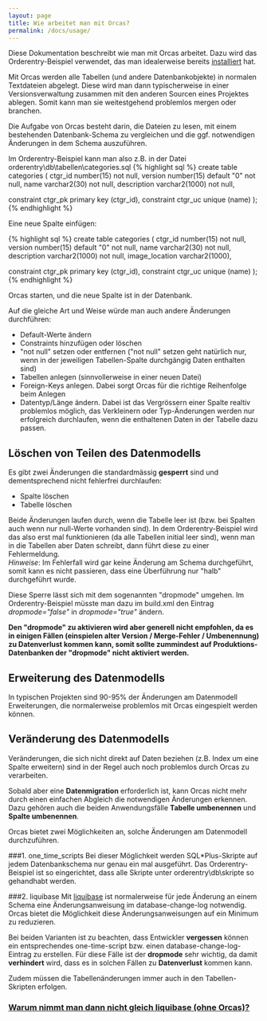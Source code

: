 ```yaml
---
layout: page
title: Wie arbeitet man mit Orcas?
permalink: /docs/usage/
---
```


Diese Dokumentation beschreibt wie man mit Orcas arbeitet. Dazu wird das Orderentry-Beispiel verwendet, das man idealerweise bereits [installiert]({{site.baseurl}}/docs/examples/) hat.

Mit Orcas werden alle Tabellen (und andere Datenbankobjekte) in normalen Textdateien abgelegt. Diese wird man dann typischerweise in einer Versionsverwaltung zusammen mit den anderen Sourcen eines Projektes ablegen. Somit kann man sie weitestgehend problemlos mergen oder branchen.

Die Aufgabe von Orcas besteht darin, die Dateien zu lesen, mit einem bestehenden Datenbank-Schema zu vergleichen und die ggf. notwendigen Änderungen in dem Schema auszuführen.

Im Orderentry-Beispiel kann man also z.B. in der Datei orderentry\db\tabellen\categories.sql
{% highlight sql %}
create table categories
(
  ctgr_id      number(15)                  not null,
  version      number(15)      default "0" not null,
  name         varchar2(30)                not null,
  description  varchar2(1000)              not null,

  constraint ctgr_pk primary key (ctgr_id),
  constraint ctgr_uc unique (name)
);
{% endhighlight %}

Eine neue Spalte einfügen:

{% highlight sql %}
create table categories
(
  ctgr_id        number(15)                  not null,
  version        number(15)      default "0" not null,
  name           varchar2(30)                not null,
  description    varchar2(1000)              not null,
  image_location varchar2(1000),

  constraint ctgr_pk primary key (ctgr_id),
  constraint ctgr_uc unique (name)
);
{% endhighlight %}

Orcas starten, und die neue Spalte ist in der Datenbank.

Auf die gleiche Art und Weise würde man auch andere Änderungen durchführen:

- Default-Werte ändern
- Constraints hinzufügen oder löschen
- "not null" setzen oder entfernen ("not null" setzen geht natürlich nur, wenn in der jeweiligen Tabellen-Spalte durchgängig Daten enthalten sind)
- Tabellen anlegen (sinnvollerweise in einer neuen Datei)
- Foreign-Keys anlegen. Dabei sorgt Orcas für die richtige Reihenfolge beim Anlegen
- Datentyp/Länge ändern. Dabei ist das Vergrössern einer Spalte realtiv problemlos möglich, das Verkleinern oder Typ-Änderungen werden nur erfolgreich durchlaufen, wenn die enthaltenen Daten in der Tabelle dazu passen.

## Löschen von Teilen des Datenmodells

Es gibt zwei Änderungen die standardmässig **gesperrt** sind und dementsprechend nicht fehlerfrei durchlaufen:

- Spalte löschen
- Tabelle löschen

Beide Änderungen laufen durch, wenn die Tabelle leer ist (bzw. bei Spalten auch wenn nur null-Werte vorhanden sind). In dem Orderentry-Beispiel wird das also erst mal funktionieren (da alle Tabellen initial leer sind), wenn man in die Tabellen aber Daten schreibt, dann führt diese zu einer Fehlermeldung. 
<br/>*Hinweise*: Im Fehlerfall wird gar keine Änderung am Schema durchgeführt, somit kann es nicht passieren, dass eine Überführung nur "halb" durchgeführt wurde.

Diese Sperre lässt sich mit dem sogenannten "dropmode" umgehen. Im Orderentry-Beispiel müsste man dazu im build.xml den Eintrag *dropmode="false"* in *dropmode="true"* ändern. 

**Den "dropmode" zu aktivieren wird aber generell nicht empfohlen, da es in einigen Fällen (einspielen alter Version / Merge-Fehler / Umbenennung) zu Datenverlust kommen kann, somit sollte zummindest auf Produktions-Datenbanken der "dropmode" nicht aktiviert werden.**

## Erweiterung des Datenmodells
In typischen Projekten sind 90-95% der Änderungen am Datenmodell Erweiterungen, die normalerweise problemlos mit Orcas eingespielt werden können.

## Veränderung des Datenmodells
Veränderungen, die sich nicht direkt auf Daten beziehen (z.B. Index um eine Spalte erweitern) sind in der Regel auch noch problemlos durch Orcas zu verarbeiten.

Sobald aber eine **Datenmigration** erforderlich ist, kann Orcas nicht mehr durch einen einfachen Abgleich die notwendigen Änderungen erkennen. Dazu gehören auch die beiden Anwendungsfälle **Tabelle umbenennen** und **Spalte umbenennen**.

Orcas bietet zwei Möglichkeiten an, solche Änderungen am Datenmodell durchzuführen.

###1. one_time_scripts
Bei dieser Möglichkeit werden SQL*Plus-Skripte auf jedem Datenbankschema nur genau ein mal ausgeführt. Das Orderentry-Beispiel ist so eingerichtet, dass alle Skripte unter orderentry\db\skripte so gehandhabt werden. 

###2. liquibase
Mit [liquibase](http://www.liquibase.org/) ist normalerweise für jede Änderung an einem Schema eine Änderungsanweisung im database-change-log notwendig. Orcas bietet die Möglichkeit diese Änderungsanweisungen auf ein Minimum zu reduzieren.

Bei beiden Varianten ist zu beachten, dass Entwickler **vergessen** können ein entsprechendes one-time-script bzw. einen database-change-log-Eintrag zu erstellen. Für diese Fälle ist der **dropmode** sehr wichtig, da damit **verhindert** wird, dass es in solchen Fällen zu **Datenverlust** kommen kann.

Zudem müssen die Tabellenänderungen immer auch in den Tabellen-Skripten erfolgen.

### [Warum nimmt man dann nicht gleich liquibase (ohne Orcas)?]({{site.baseurl}}/docs/liquibase/)
        




